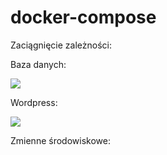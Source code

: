 # docker-compose


Zaciągnięcie zależności:

Baza danych:

<img src="Zrzut_ekranu(299).jpg">

Wordpress:

<img src="Zrzut_ekranu(300).jpg">

Zmienne środowiskowe:

